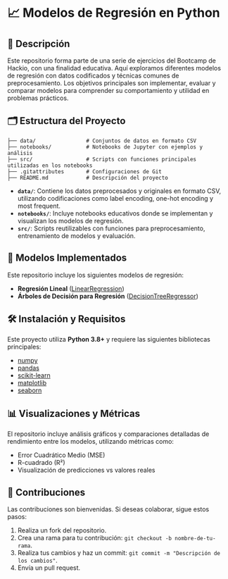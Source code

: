 # 📈 Modelos de Regresión en Python

## 📖 Descripción

Este repositorio forma parte de una serie de ejercicios del Bootcamp de Hackio, con una finalidad educativa. Aquí exploramos diferentes modelos de regresión con datos codificados y técnicas comunes de preprocesamiento. Los objetivos principales son implementar, evaluar y comparar modelos para comprender su comportamiento y utilidad en problemas prácticos.

## 🗂️ Estructura del Proyecto

```
├── data/                # Conjuntos de datos en formato CSV
├── notebooks/           # Notebooks de Jupyter con ejemplos y análisis
├── src/                 # Scripts con funciones principales utilizadas en los notebooks
├── .gitattributes       # Configuraciones de Git
├── README.md            # Descripción del proyecto
```

- **`data/`**: Contiene los datos preprocesados y originales en formato CSV, utilizando codificaciones como label encoding, one-hot encoding y most frequent.
- **`notebooks/`**: Incluye notebooks educativos donde se implementan y visualizan los modelos de regresión.
- **`src/`**: Scripts reutilizables con funciones para preprocesamiento, entrenamiento de modelos y evaluación.

## 🚀 Modelos Implementados

Este repositorio incluye los siguientes modelos de regresión:
- **Regresión Lineal** ([LinearRegression](https://scikit-learn.org/stable/modules/generated/sklearn.linear_model.LinearRegression.html))
- **Árboles de Decisión para Regresión** ([DecisionTreeRegressor](https://scikit-learn.org/stable/modules/generated/sklearn.tree.DecisionTreeRegressor.html))

## 🛠️ Instalación y Requisitos

Este proyecto utiliza **Python 3.8+** y requiere las siguientes bibliotecas principales:

- [numpy](https://numpy.org/doc/)
- [pandas](https://pandas.pydata.org/docs/)
- [scikit-learn](https://scikit-learn.org/stable/)
- [matplotlib](https://matplotlib.org/stable/contents.html)
- [seaborn](https://seaborn.pydata.org/)

## 📊 Visualizaciones y Métricas

El repositorio incluye análisis gráficos y comparaciones detalladas de rendimiento entre los modelos, utilizando métricas como:

- Error Cuadrático Medio (MSE)
- R-cuadrado (R²)
- Visualización de predicciones vs valores reales

## 🤝 Contribuciones

Las contribuciones son bienvenidas. Si deseas colaborar, sigue estos pasos:

1. Realiza un fork del repositorio.
2. Crea una rama para tu contribución: `git checkout -b nombre-de-tu-rama`.
3. Realiza tus cambios y haz un commit: `git commit -m "Descripción de los cambios"`.
4. Envía un pull request.
 
